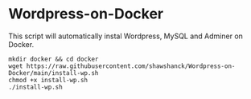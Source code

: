 # Wordpress-on-Docker
This script will automatically instal Wordpress, MySQL and Adminer on Docker.

```
mkdir docker && cd docker
wget https://raw.githubusercontent.com/shawshanck/Wordpress-on-Docker/main/install-wp.sh
chmod +x install-wp.sh
./install-wp.sh
```
